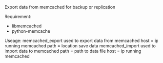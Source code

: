 Export data from memcached for backup or replication

Requirement:
- libmemcached
- python-memcache

Useage:
memcached_export used to export data from memcached
  host = ip running memcached
  path = location save data
memcached_import used to import data to memcached
  path = path to data file
  host = ip running memcached
